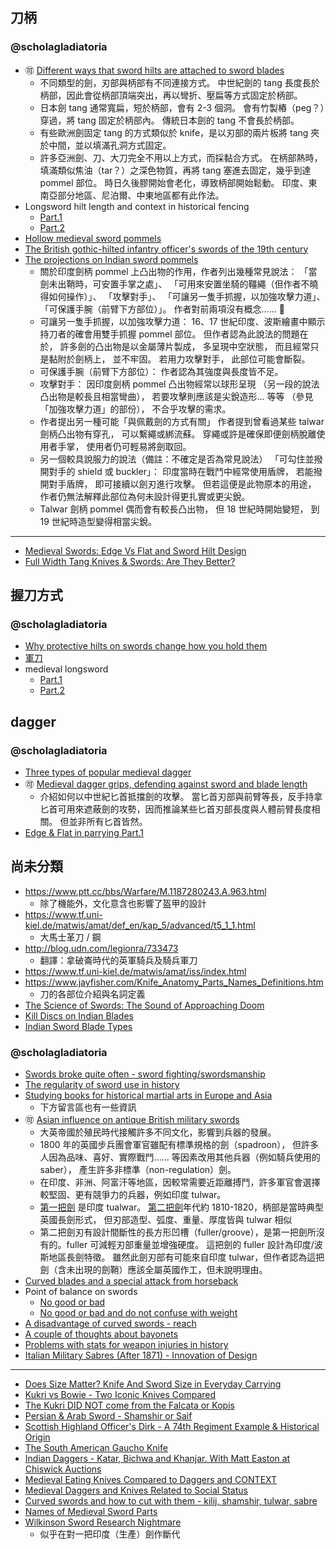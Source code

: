 刀柄
----

### @scholagladiatoria ###

* :accept: [Different ways that sword hilts are attached to sword blades ](https://www.youtube.com/watch?v=XUL80bbJMOI)
	* 不同類型的劍，刃部與柄部有不同連接方式。
		中世紀劍的 tang 長度長於柄部，因此會從柄部頂端突出，再以彎折、壓扁等方式固定於柄部。
	* 日本劍 tang 通常寬扁，短於柄部，會有 2-3 個洞。
		會有竹製樁（peg？）穿過，將 tang 固定於柄部內。
		傳統日本劍的 tang 不會長於柄部。
	* 有些歐洲劍固定 tang 的方式類似於 knife，是以刃部的兩片板將 tang 夾於中間，並以填滿孔洞方式固定。
	* 許多亞洲劍、刀、大刀完全不用以上方式，而採黏合方式。
		在柄部熱時，填滿類似焦油（tar？）之深色物質，再將 tang 塞進去固定，幾乎到達 pommel 部位。
		時日久後膠開始會老化，導致柄部開始鬆動。
		印度、東南亞部分地區、尼泊爾、中東地區都有此作法。
* Longsword hilt length and context in historical fencing
	* [Part.1](https://www.youtube.com/watch?v=AdnIQljDw-g)
	* [Part.2](https://www.youtube.com/watch?v=V6pPuhmcxKo)
* [Hollow medieval sword pommels](https://www.youtube.com/watch?v=NaQPlBklhEk)
* [The British gothic-hilted infantry officer's swords of the 19th century](https://www.youtube.com/watch?v=3U9VZLMV-SA)
* [The projections on Indian sword pommels](https://www.youtube.com/watch?v=d92iCDIgcyw)
	* 關於印度劍柄 pommel 上凸出物的作用，作者列出幾種常見說法：
		「當劍未出鞘時，可安置手掌之處」、
		「可用來安置坐騎的韁繩（但作者不曉得如何操作）」、
		「攻擊對手」、
		「可讓另一隻手抓握，以加強攻擊力道」、
		「可保護手腕（前臂下方部位）」。
		作者對前兩項沒有概念...... :see_no_evil:
	* 可讓另一隻手抓握，以加強攻擊力道：
		16、17 世紀印度、波斯繪畫中顯示持刀者的確會用雙手抓握 pommel 部位。
		但作者認為此說法的問題在於，
		許多劍的凸出物是以金屬薄片製成，
		多呈現中空狀態，
		而且經常只是黏附於劍柄上，
		並不牢固。
		若用力攻擊對手，
		此部位可能會斷裂。
	* 可保護手腕（前臂下方部位）：
		作者認為其強度與長度皆不足。
	* 攻擊對手：
		因印度劍柄 pommel 凸出物經常以球形呈現
		（另一段的說法凸出物是較長且相當彎曲），
		若要攻擊則應該是尖銳造形... 等等
		（參見「加強攻擊力道」的部份），
		不合乎攻擊的需求。
	* 作者提出另一種可能「與佩戴劍的方式有關」
		作者提到曾看過某些 talwar 劍柄凸出物有穿孔，
		可以繫繩或綁流蘇。
		穿繩或許是確保即便劍柄脫離使用者手掌，
		使用者仍可輕易將劍取回。
	* 另一個較具說服力的說法（備註：不確定是否為常見說法）
		「可勾住並撥開對手的 shield 或 buckler」：
		印度當時在戰鬥中經常使用盾牌，
		若能撥開對手盾牌，
		即可接續以劍刃進行攻擊。
		但若這便是此物原本的用途，
		作者仍無法解釋此部位為何未設計得更扎實或更尖銳。
	* Talwar 劍柄 pommel 偶而會有較長凸出物，
		但 18 世紀時開始變短，
		到 19 世紀時造型變得相當尖銳。

--------

* [Medieval Swords: Edge Vs Flat and Sword Hilt Design](https://www.youtube.com/watch?v=48Vd8C0iB7A)
* [Full Width Tang Knives & Swords: Are They Better?](https://www.youtube.com/watch?v=UEFDDPP0rJU)


握刀方式
--------

### @scholagladiatoria ###

* [Why protective hilts on swords change how you hold them](https://www.youtube.com/watch?v=K0Mxb1U9H_4)
* [軍刀](https://www.youtube.com/watch?v=OvIFi1jitS0)
* medieval longsword
	* [Part.1](https://www.youtube.com/watch?v=Q1_9ZhpzX-4)
	* [Part.2](https://www.youtube.com/watch?v=0t1h_fVutw4)


dagger
------

### @scholagladiatoria ###

* [Three types of popular medieval dagger](https://www.youtube.com/watch?v=71GQRVob6KY)
* :accept: [Medieval dagger grips, defending against sword and blade length](https://www.youtube.com/watch?v=mToGc2RM3kA)
	* 介紹如何以中世紀匕首抵擋劍的攻擊。
		當匕首刃部與前臂等長，反手持拿匕首可用來遮蔽劍的攻勢，因而推論某些匕首刃部長度與人體前臂長度相關。
		但並非所有匕首皆然。
* [Edge & Flat in parrying Part.1](https://www.youtube.com/watch?v=ZeDFc2QQ-XU)


尚未分類
--------

* https://www.ptt.cc/bbs/Warfare/M.1187280243.A.963.html
	* 除了機能外，文化意含也影響了盔甲的設計
* https://www.tf.uni-kiel.de/matwis/amat/def_en/kap_5/advanced/t5_1_1.html
	* 大馬士革刀 / 鋼
* http://blog.udn.com/legionra/733473
	* 翻譯：拿破崙時代的英軍騎兵及騎兵軍刀
* https://www.tf.uni-kiel.de/matwis/amat/iss/index.html
* https://www.jayfisher.com/Knife_Anatomy_Parts_Names_Definitions.htm
	* 刀的各部位介紹與名詞定義
* [The Science of Swords: The Sound of Approaching Doom](https://blogs.scientificamerican.com/assignment-impossible/the-science-of-swords-the-sound-of-approaching-doom)
* [Kill Discs on Indian Blades](https://www.fordemilitaryantiques.com/articles/2019/6/21/kill-discs-on-indian-blades)
* [Indian Sword Blade Types](https://www.fordemilitaryantiques.com/articles/2019/7/12/a-guide-to-indian-sword-blade-types)


### @scholagladiatoria ###

* [Swords broke quite often - sword fighting/swordsmanship](https://www.youtube.com/watch?v=meln41VHxqs)
* [The regularity of sword use in history](https://www.youtube.com/watch?v=0_Afv2slSIs)
* [Studying books for historical martial arts in Europe and Asia](https://www.youtube.com/watch?v=bWqsr8wzsYU)
	* 下方留言區也有一些資訊
* :accept: [Asian influence on antique British military swords](https://www.youtube.com/watch?v=Fng9BFgYGog)
	* 大英帝國於殖民時代接觸許多不同文化，影響到兵器的發展。
	* 1800 年的英國步兵團會軍官雖配有標準規格的劍（spadroon），
		但許多人因為品味、喜好、實際戰鬥...... 等因素改用其他兵器（例如騎兵使用的 saber），
		產生許多非標準（non-regulation）劍。
	* 在印度、非洲、阿富汗等地區，因較常需要近距離搏鬥，許多軍官會選擇較堅固、更有競爭力的兵器，例如印度 tulwar。
	* [第一把劍](https://youtu.be/Fng9BFgYGog?t=198) 是印度 tualwar。
		[第二把劍](https://youtu.be/Fng9BFgYGog?t=219)年代約 1810-1820，柄部是當時典型英國長劍形式，
		但刃部造型、弧度、重量、厚度皆與 tulwar 相似
	* 第二把劍刃有設計間斷性的長方形凹槽（fuller/groove），是第一把劍所沒有的。fuller 可減輕刃部重量並增強硬度。
		這把劍的 fuller 設計為印度/波斯地區長劍特徵。
		雖然此劍刃部有可能來自印度 tulwar，但作者認為這把劍（含未出現的劍鞘）應該全屬英國作工，但未說明理由。
* [Curved blades and a special attack from horseback](https://www.youtube.com/watch?v=GX8Z1pMikes)
* Point of balance on swords
	* [No good or bad](https://www.youtube.com/watch?v=Y40snITLi6o)
	* [No good or bad and do not confuse with weight](https://www.youtube.com/watch?v=L-fGjUUZV5g)
* [A disadvantage of curved swords - reach](https://www.youtube.com/watch?v=wfNdT-C5_d8)
* [A couple of thoughts about bayonets](https://www.youtube.com/watch?v=2Nc7UNFN3bM)
* [Problems with stats for weapon injuries in history](https://www.youtube.com/watch?v=6QaFSOta0Lw)
* [Italian Military Sabres (After 1871) - Innovation of Design](https://www.youtube.com/watch?v=XMPLVHYHjCc)

--------

* [Does Size Matter? Knife And Sword Size in Everyday Carrying](https://www.youtube.com/watch?v=QrkqJ69A0pg)
* [Kukri vs Bowie - Two Iconic Knives Compared](https://www.youtube.com/watch?v=NHpwITXxaT8)
* [The Kukri DID NOT come from the Falcata or Kopis](https://www.youtube.com/watch?v=ykdAFTEHxKk)
* [Persian & Arab Sword - Shamshir or Saif](https://www.youtube.com/watch?v=8xZpnF2F55o)
* [Scottish Highland Officer's Dirk - A 74th Regiment Example & Historical Origin](https://www.youtube.com/watch?v=Uh3K4uAA390)
* [The South American Gaucho Knife](https://www.youtube.com/watch?v=TNHQ1FHzAGI)
* [Indian Daggers - Katar, Bichwa and Khanjar. With Matt Easton at Chiswick Auctions](https://www.youtube.com/watch?v=DMMnrnWZpD0)
* [Medieval Eating Knives Compared to Daggers and CONTEXT](https://www.youtube.com/watch?v=YAiQPQ7pPR4)
* [Medieval Daggers and Knives Related to Social Status](https://www.youtube.com/watch?v=n10ZIoae0b8)
* [Curved swords and how to cut with them - kilij, shamshir, tulwar, sabre](https://www.youtube.com/watch?v=qfhC_c2Zbh0)
* [Names of Medieval Sword Parts](https://www.youtube.com/watch?v=72fPo1F0Jic)
* [Wilkinson Sword Research Nightmare](https://www.youtube.com/watch?v=MTVaSACc5qI)
	* 似乎在對一把印度（生產）劍作斷代
